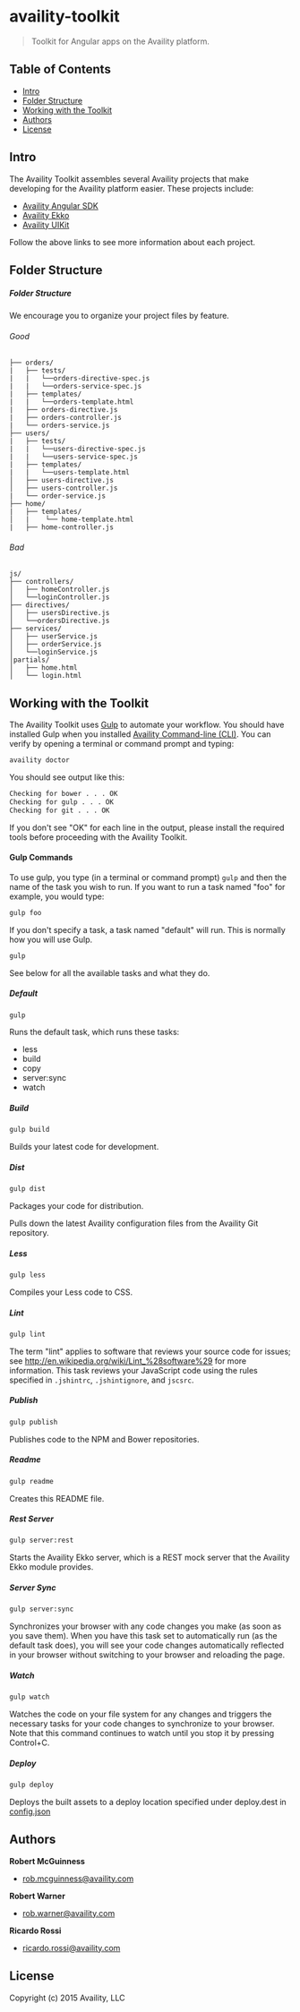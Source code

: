 # availity-toolkit

> Toolkit for Angular apps on the Availity platform.

## Table of Contents
* [Intro](#intro)
* [Folder Structure](#folder-structure)
* [Working with the Toolkit](#working-with-the-toolkit)
* [Authors](#authors)
* [License](#license)


## Intro
The Availity Toolkit assembles several Availity projects that make developing for the Availity platform easier. These projects include:

* [Availity Angular SDK](https://github.com/Availity/availity-angular)
* [Availity Ekko](https://github.com/Availity/availity-ekko)
* [Availity UIKit](https://github.com/Availity/availity-uikit)

Follow the above links to see more information about each project.


## Folder Structure
##### Folder Structure

We encourage you to organize your project files by feature.


###### Good

```
├── orders/
|   ├── tests/
|   |   └──orders-directive-spec.js
|   |   └──orders-service-spec.js
|   ├── templates/
|   |   └──orders-template.html
|   ├── orders-directive.js
|   ├── orders-controller.js
|   └── orders-service.js
├── users/
|   ├── tests/
|   |   └──users-directive-spec.js
|   |   └──users-service-spec.js
|   ├── templates/
|   |   └──users-template.html
│   ├── users-directive.js
│   ├── users-controller.js
|   └── order-service.js
├── home/
|   ├── templates/
│   |    └── home-template.html
|   ├── home-controller.js
```

###### Bad

```
js/
├── controllers/
│   ├── homeController.js
│   └──loginController.js
├── directives/
│   ├── usersDirective.js
│   └──ordersDirective.js
├── services/
│   ├── userService.js
│   ├── orderService.js
│   └──loginService.js
│partials/
│   ├── home.html
│   └── login.html
```


## Working with the Toolkit
The Availity Toolkit uses [Gulp](http://gulpjs.com) to automate your workflow. You should have installed Gulp when you installed [Availity Command-line (CLI)](https://github.com/Availity/availity-cli). You can verify by opening a terminal or command prompt and typing:

>
```sh
availity doctor
```

You should see output like this:

>
```sh
Checking for bower . . . OK
Checking for gulp . . . OK
Checking for git . . . OK
```

If you don't see "OK" for each line in the output, please install the required tools before proceeding with the Availity Toolkit.

#### Gulp Commands

To use gulp, you type (in a terminal or command prompt) `gulp` and then the name of the task you wish to run. If you want to run a task named "foo" for example, you would type:

>
```sh
gulp foo
```

If you don't specify a task, a task named "default" will run. This is normally how you will use Gulp.

>
```sh
gulp
```

See below for all the available tasks and what they do.

##### Default

>
```sh
gulp
```


Runs the default task, which runs these tasks:
* less
* build
* copy
* server:sync
* watch

##### Build

>
```sh
gulp build
```

Builds your latest code for development.


##### Dist

>
```sh
gulp dist
```

Packages your code for distribution.

Pulls down the latest Availity configuration files from the Availity Git repository.

##### Less

>
```sh
gulp less
```

Compiles your Less code to CSS.

##### Lint

>
```sh
gulp lint
```

The term "lint" applies to software that reviews your source code for issues; see http://en.wikipedia.org/wiki/Lint_%28software%29 for more information. This task reviews your JavaScript code using the rules specified in `.jshintrc`, `.jshintignore`, and `jscsrc`. 


##### Publish

>
```sh
gulp publish
```

Publishes code to the NPM and Bower repositories. 

##### Readme

>
```sh
gulp readme
```

Creates this README file.

##### Rest Server

>
```sh
gulp server:rest
```

Starts the Availity Ekko server, which is a REST mock server that the Availity Ekko module provides.

##### Server Sync

>
```sh
gulp server:sync
```

Synchronizes your browser with any code changes you make (as soon as you save them). When you have this task set to automatically run (as the default task does), you will see your code changes automatically reflected in your browser without switching to your browser and reloading the page.

##### Watch

>
```sh
gulp watch
```

Watches the code on your file system for any changes and triggers the necessary tasks for your code changes to synchronize to your browser. Note that this command continues to watch until you stop it by pressing Control+C.

##### Deploy

>
```sh
gulp deploy
```

Deploys the built assets to a deploy location specified under deploy.dest in [config.json](workflow/config.json) 


## Authors

**Robert McGuinness**
+ [rob.mcguinness@availity.com](rob.mcguinness@availity.com)

**Robert Warner**
+ [rob.warner@availity.com](rob.warner@availity.com)

**Ricardo Rossi**
+ [ricardo.rossi@availity.com](ricardo.rossi@availity.com)


## License
Copyright (c) 2015 Availity, LLC
